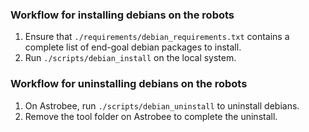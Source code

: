 
### Workflow for installing debians on the robots

1. Ensure that `./requirements/debian_requirements.txt` contains a complete list of end-goal debian packages to install. 
2. Run `./scripts/debian_install` on the local system.

### Workflow for uninstalling debians on the robots

1. On Astrobee, run `./scripts/debian_uninstall` to uninstall debians.
2. Remove the tool folder on Astrobee to complete the uninstall.

